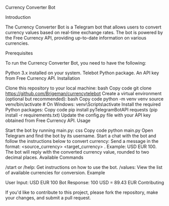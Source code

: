 Currency Converter Bot

Introduction

The Currency Converter Bot is a Telegram bot that allows users to convert currency values based on real-time exchange rates. The bot is powered by the Free Currency API, providing up-to-date information on various currencies.

Prerequisites

To run the Currency Converter Bot, you need to have the following:

Python 3.x installed on your system.
Telebot Python package.
An API key from Free Currency API.
Installation

Clone this repository to your local machine:
bash
Copy code
git clone https://github.com/Brigeman/currencytelebot
Create a virtual environment (optional but recommended):
bash
Copy code
python -m venv venv
source venv/bin/activate  # On Windows: venv\Scripts\activate
Install the required Python packages:
Copy code
pip install pyTelegramBotAPI requests (pip install -r requirements.txt)
Update the config.py file with your API key obtained from Free Currency API.
Usage

Start the bot by running main.py:
css
Copy code
python main.py
Open Telegram and find the bot by its username.
Start a chat with the bot and follow the instructions below to convert currency:
Send a message in the format: <source_currency> <target_currency> <amount>.
Example: USD EUR 100.
The bot will reply with the converted currency value, rounded to two decimal places.
Available Commands

/start or /help: Get instructions on how to use the bot.
/values: View the list of available currencies for conversion.
Example

User Input: USD EUR 100
Bot Response: 100 USD = 89.43 EUR
Contributing

If you'd like to contribute to this project, please fork the repository, make your changes, and submit a pull request.
